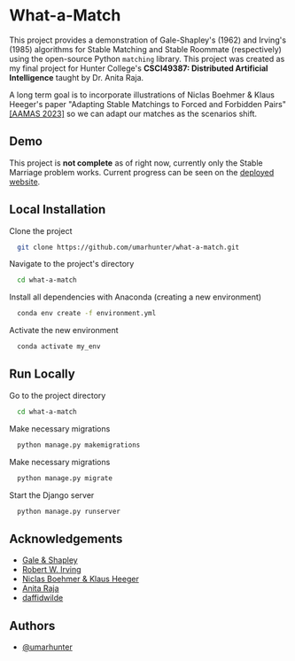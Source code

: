 
# What-a-Match

This project provides a demonstration of Gale-Shapley's (1962) and Irving's (1985) algorithms for Stable Matching and Stable Roommate (respectively) using the open-source Python ```matching``` library. This project was created as my final project for Hunter College's **CSCI49387: Distributed Artificial Intelligence** taught by Dr. Anita Raja. 

A long term goal is to incorporate illustrations of Niclas Boehmer & Klaus Heeger's paper "Adapting Stable Matchings to Forced and Forbidden Pairs" [[AAMAS 2023]](https://arxiv.org/abs/2204.10040) so we can adapt our matches as the scenarios shift. 

## Demo

This project is **not complete** as of right now, currently only the Stable Marriage problem works. Current progress can be seen on the [deployed website](https://whatamatch-06b09a339de1.herokuapp.com/).

## Local Installation

Clone the project

```bash
  git clone https://github.com/umarhunter/what-a-match.git
```

Navigate to the project's directory

```bash
  cd what-a-match
```
Install all dependencies with Anaconda (creating a new environment)

```bash
  conda env create -f environment.yml
```
Activate the new environment

```bash
  conda activate my_env
```
## Run Locally

Go to the project directory

```bash
  cd what-a-match
```

Make necessary migrations

```bash
  python manage.py makemigrations
```

Make necessary migrations

```bash
  python manage.py migrate
```

Start the Django server

```bash
  python manage.py runserver
```







## Acknowledgements

 - [Gale & Shapley](https://www.jstor.org/stable/2312726?origin=JSTOR-pdf)
 - [Robert W. Irving](https://www.sciencedirect.com/science/article/abs/pii/0196677485900331)
 - [Niclas Boehmer & Klaus Heeger](https://arxiv.org/abs/2204.10040)
 - [Anita Raja](https://anraja.commons.gc.cuny.edu/)
 - [daffidwilde](https://pypi.org/project/matching/)

## Authors

- [@umarhunter](https://www.github.com/umarhunter)


